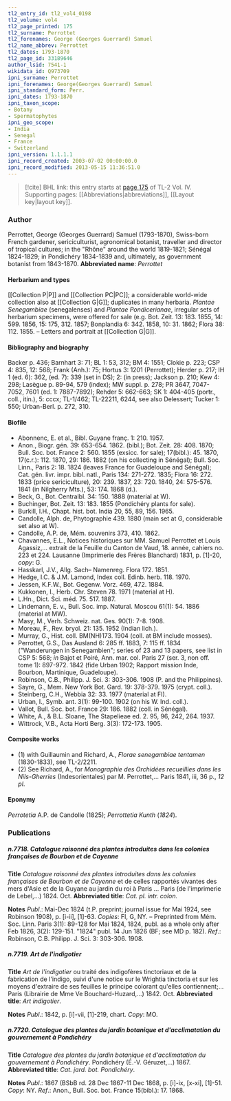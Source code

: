```yaml
---
tl2_entry_id: tl2_vol4_0198
tl2_volume: vol4
tl2_page_printed: 175
tl2_surname: Perrottet
tl2_forenames: George (Georges Guerrard) Samuel
tl2_name_abbrev: Perrottet
tl2_dates: 1793-1870
tl2_page_id: 33189646
author_lsid: 7541-1
wikidata_id: Q973709
ipni_surname: Perrottet
ipni_forenames: George(Georges Guerrard) Samuel
ipni_standard_form: Perr.
ipni_dates: 1793-1870
ipni_taxon_scope: 
- Botany
- Spermatophytes
ipni_geo_scope: 
- India
- Senegal
- France
- Switzerland
ipni_version: 1.1.1.1
ipni_record_created: 2003-07-02 00:00:00.0
ipni_record_modified: 2013-05-15 11:36:51.0
---
```



> [!cite] BHL link: this entry starts at [page 175](https://www.biodiversitylibrary.org/page/33189646) of TL-2 Vol. IV.
> Supporting pages: [[Abbreviations|abbreviations]], [[Layout key|layout key]].

### Author

Perrottet, George (Georges Guerrard) Samuel (1793-1870), Swiss-born French gardener, sericiculturist, agronomical botanist, traveller and director of tropical cultures; in the "Rhône" around the world 1819-1821; Sénégal 1824-1829; in Pondichéry 1834-1839 and, ultimately, as government botanist from 1843-1870. 
**Abbreviated name**: *Perrottet*

#### Herbarium and types

[[Collection P|P]] and [[Collection PC|PC]]; a considerable world-wide collection also at [[Collection G|G]]; duplicates in many herbaria. *Plantae Senegambiae* (senegalenses) and *Plantae Pondicerianae*, irregular sets of herbarium specimens, were offered for sale (e.g. Bot. Zeit. 13: 183. 1855, 14: 599. 1856, 15: 175, 312. 1857; Bonplandia 6: 342. 1858, 10: 31. 1862; Flora 38: 112. 1855. – Letters and portrait at [[Collection G|G]].

#### Bibliography and biography

Backer p. 436; Barnhart 3: 71; BL 1: 53, 312; BM 4: 1551; Clokie p. 223; CSP 4: 835, 12: 568; Frank (Anh.): 75; Hortus 3: 1201 (Perrottet); Herder p. 217; IH 1 (ed. 6): 362, (ed. 7): 339 (set in DS); 2: (in press); Jackson p. 210; Kew 4: 298; Lasègue p. 89-94, 579 (index); MW suppl. p. 278; PR 3647, 7047-7052, 7601 (ed. 1: 7887-7892); Rehder 5: 662-663; SK 1: 404-405 (portr., coll., itin.), 5: cccx; TL-1/462; TL-22211, 6244, see also Delessert; Tucker 1: 550; Urban-Berl. p. 272, 310.

#### Biofile

- Abonnenc, E. et al., Bibl. Guyane franç. 1: 210. 1957.
- Anon., Biogr. gén. 39: 653-654. 1862. (bibl.); Bot. Zeit. 28: 408. 1870; Bull. Soc. bot. France 2: 560. 1855 (exsicc. for sale); 17(bibl.): 45. 1870, 17(c.r.): 112. 1870, 29: 186. 1882 (on his collecting in Sénégal); Bull. Soc. Linn., Paris 2: 18. 1824 (leaves France for Guadeloupe and Sénégal); Cat. gén. livr. impr. bibl. natl., Paris 134: 271-272. 1835; Flora 16: 272. 1833 (price sericiculture), 20: 239. 1837, 23: 720. 1840, 24: 575-576. 1841 (in Nilgherry Mts.), 53: 174. 1868 (d.).
- Beck, G., Bot. Centralbl. 34: 150. 1888 (material at W).
- Buchinger, Bot. Zeit. 13: 183. 1855 (Pondichéry plants for sale).
- Burkill, I.H., Chapt. hist. bot. India 20, 55, 89, 156. 1965.
- Candolle, Alph. de, Phytographie 439. 1880 (main set at G, considerable set also at W).
- Candolle, A.P. de, Mém. souvenirs 373, 410. 1862.
- Chavannes, E.L., Notices historiques sur MM. Samuel Perrottet et Louis Agassiz,... extrait de la Feuille du Canton de Vaud, 18. année, cahiers no. 223 et 224. Lausanne (Imprimerie des Frères Blanchard) 1831, p. \[1\]-20, *copy*: G.
- Hasskarl, J.V., Allg. Sach– Namenreg. Flora 172. 1851.
- Hedge, I.C. & J.M. Lamond, Index coll. Edinb. herb. 118. 1970.
- Jessen, K.F.W., Bot. Gegenw. Vorz. 469, 472. 1884.
- Kukkonen, I., Herb. Chr. Steven 78. 1971 (material at H).
- L.Hn., Dict. Sci. méd. 75. 517. 1887.
- Lindemann, E. v., Bull. Soc. imp. Natural. Moscou 61(1): 54. 1886 (material at MW).
- Masy, M., Verh. Schweiz. nat. Ges. 90(1): 7-8. 1908.
- Moreau, F., Rev. bryol. 21: 135. 1952 (Indian lich.).
- Murray, G., Hist. coll. BM(NH)173. 1904 (coll. at BM include mosses).
- Perrottet, G.S., Das Ausland 6: 285 ff. 1883, 7: 115 ff. 1834 ("Wanderungen in Senegambien"; series of 23 and 13 papers, see list in CSP 5: 568; *in* Bajot et Poiré, Ann. mar. col. Paris 27 (ser. 3, non off. tome 1): 897-972. 1842 (fide Urban 1902; Rapport mission Inde, Bourbon, Martinique, Guadeloupe).
- Robinson, C.B., Philipp. J. Sci. 3: 303-306. 1908 (P. and the Philippines).
- Sayre, G., Mem. New York Bot. Gard. 19: 378-379. 1975 (crypt. coll.).
- Steinberg, C.H., Webbia 32: 33. 1977 (material at FI).
- Urban, I., Symb. ant. 3(1): 99-100. 1902 (on his W. Ind. coll.).
- Vallot, Bull. Soc. bot. France 29: 186. 1882 (coll. in Sénégal).
- White, A., & B.L. Sloane, The Stapelieae ed. 2. 95, 96, 242, 264. 1937.
- Wittrock, V.B., Acta Horti Berg. 3(3): 172-173. 1905.

#### Composite works

- (1) with Guillaumin and Richard, A., *Florae senegambiae tentamen* (1830-1833), see TL-2/2211.
- (2) See Richard, A., for *Monographie des Orchidées recueillies dans les Nils-Gherries* (Indesorientales) par M. Perrottet,... Paris 1841, iii, 36 p., *12 pl*.

#### Eponymy

*Perrotetia* A.P. de Candolle (1825); *Perrottetia Kunth* (*1824*).

### Publications

##### n.7718. Catalogue raisonné des plantes introduites dans les colonies françaises de Bourbon et de Cayenne

**Title**
*Catalogue raisonné des plantes introduites dans les colonies françaises de Bourbon et de Cayenne* et de celles rapportés vivantes des mers d'Asie et de la Guyane au jardin du roi à Paris ... Paris (de l'imprimerie de Lebel,...) 1824. Oct.
**Abbreviated title**: *Cat. pl. intr. colon.*

**Notes**
*Publ*.: Mai-Dec 1824 (t.P. preprint; journal issue for Mai 1924, see Robinson 1908), p. \[i-ii\], \[1\]-63. *Copies*: FI, G, NY. – Preprinted from Mém. Soc. Linn. Paris 3(1): 89-128 for Mai 1824, 1824, publ. as a whole only after Feb 1826, 3(2): 129-151. "1824" publ. 14 Jun 1826 (BF; see MD p. 182).
*Ref*.: Robinson, C.B. Philipp. J. Sci. 3: 303-306. 1908.

##### n.7719. Art de l'indigotier

**Title**
*Art de l'indigotier* ou traité des indigofères tinctoriaux et de la fabrication de l'indigo, suivi d'une notice sur le Wrightia tinctoria et sur les moyens d'extraire de ses feuilles le principe colorant qu'elles contiennent;... Paris (Librairie de Mme Ve Bouchard-Huzard,...) 1842. Oct.
**Abbreviated title**: *Art indigotier*.

**Notes**
*Publ*.: 1842, p. \[i\]-vii, \[1\]-219, chart. *Copy*: MO.

##### n.7720. Catalogue des plantes du jardin botanique et d'acclimatation du gouvernement à Pondichéry

**Title**
*Catalogue des plantes du jardin botanique et d'acclimatation du gouvernement à Pondichéry*. Pondichéry (É.-V. Géruzet,...) 1867.
**Abbreviated title**: *Cat. jard. bot. Pondichéry*.

**Notes**
*Publ*.: 1867 (BSbB rd. 28 Dec 1867-11 Dec 1868, p. \[i\]-ix, \[x-xi\], \[1\]-51. *Copy*: NY.
*Ref*.: Anon., Bull. Soc. bot. France 15(bibl.): 17. 1868.

